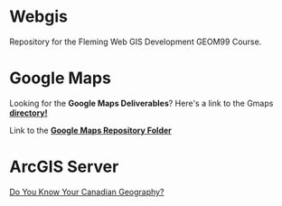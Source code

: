 # Webgis

Repository for the Fleming Web GIS Development GEOM99 Course.

# Google Maps

Looking for the **Google Maps Deliverables**?
Here's a link to the Gmaps **[directory!](https://jimhwei.github.io/webgis//gmaps/index.html)**

Link to the **[Google Maps Repository Folder](https://github.com/jimhwei/webgis/tree/master/gmaps)**

# ArcGIS Server

[Do You Know Your Canadian Geography?](https://jimhwei.github.io/webgis/ArcGIS-Server)
